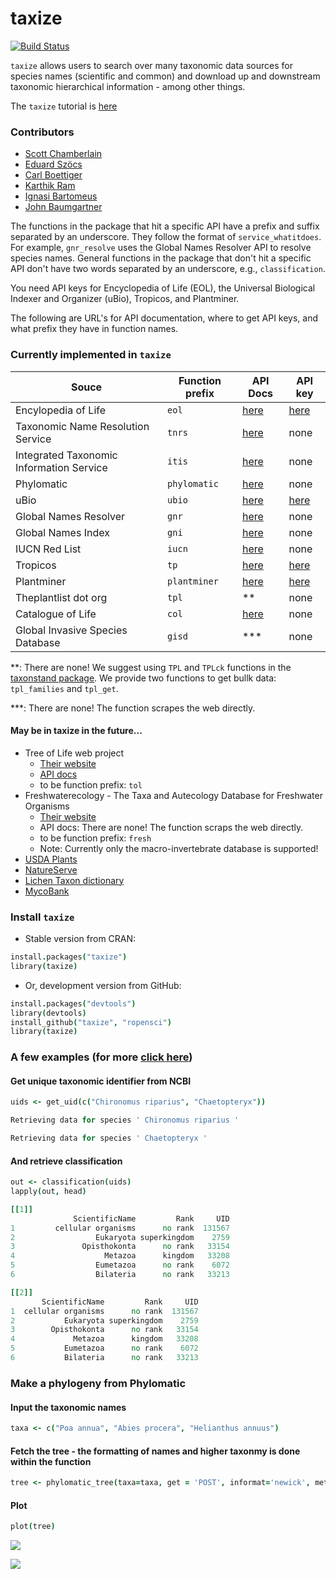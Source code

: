 taxize
=======

[![Build Status](https://api.travis-ci.org/ropensci/taxize.png)](https://travis-ci.org/ropensci/taxize)

`taxize` allows users to search over many taxonomic data sources for species names (scientific and common) and download up and downstream taxonomic hierarchical information - among other things. 

The `taxize` tutorial is [here](http://ropensci.org/tutorials/taxizetutorial.html)

### Contributors

+ [Scott Chamberlain](https://github.com/SChamberlain)
+ [Eduard Szöcs](https://github.com/EDiLD)
+ [Carl Boettiger](https://github.com/cboettig)
+ [Karthik Ram](https://github.com/karthik)
+ [Ignasi Bartomeus](https://github.com/ibartomeus)
+ [John Baumgartner](https://github.com/johnbaums)

The functions in the package that hit a specific API have a prefix and suffix separated by an underscore. They follow the format of `service_whatitdoes`.  For example, `gnr_resolve` uses the Global Names Resolver API to resolve species names.  General functions in the package that don't hit a specific API don't have two words separated by an underscore, e.g., `classification`.

You need API keys for Encyclopedia of Life (EOL), the Universal Biological Indexer and Organizer (uBio), Tropicos, and Plantminer.

The following are URL's for API documentation, where to get API keys, and what prefix they have in function names. 

### Currently implemented in `taxize`

|Souce|Function prefix| API Docs|API key|
|---|---|---|---|
|Encylopedia of Life|`eol`|[here](http://www.eol.org/api/)|[here](http://eol.org/users/register)|
|Taxonomic Name Resolution Service|`tnrs`|[here](http://api.phylotastic.org/tnrs)|none|
|Integrated Taxonomic Information Service|`itis`|[here](http://www.itis.gov/ws_description.html)|none|
|Phylomatic|`phylomatic`|[here](http://www.phylodiversity.net/phylomatic/phylomatic_api.html)|none|
|uBio|`ubio`|[here](http://www.ubio.org/index.php?pagename=xml_services)|[here](http://www.ubio.org/index.php?pagename=form)|
|Global Names Resolver|`gnr`|[here](http://resolver.globalnames.org/api)|none|
|Global Names Index|`gni`|[here](https://github.com/dimus/gni/wiki/api)|none|
|IUCN Red List|`iucn`|[here](https://www.assembla.com/spaces/sis/wiki/Red_List_API?version=3)|none|
|Tropicos|`tp`|[here](http://services.tropicos.org/help)|[here](http://services.tropicos.org/help?requestkey)|
|Plantminer|`plantminer`|[here](http://www.plantminer.com/help)|[here](http://www.plantminer.com/help)|
|Theplantlist dot org|`tpl`|\*\*|none|
|Catalogue of Life|`col`|[here](http://www.catalogueoflife.org/colwebsite/content/web-services)|none|
|Global Invasive Species Database|`gisd`|\***|none|

**: There are none! We suggest using `TPL` and `TPLck` functions in the [taxonstand package](http://cran.r-project.org/web/packages/Taxonstand/index.html). We provide two functions to get bullk data: `tpl_families` and `tpl_get`.

\***: There are none! The function scrapes the web directly.

<!-- ### Currently implemented in `taxize`
+ Encyclopedia of Life (EOL)
	+ [API docs](http://www.eol.org/api/)
	+ [Get an API key: start an account on EOL to get your API key](http://eol.org/users/register)
	+ [API forum](https://eol.uservoice.com/forums/15429-encyclopedia-of-life-api)
	+ function prefix: `eol`
+ Taxonomic Name Resolution Service (TNRS) 
	+ [API docs](http://api.phylotastic.org/tnrs)
	+ function prefix: `tnrs`
+ Integrated Taxonomic Information Service (ITIS)
	+ [API docs](http://www.itis.gov/ws_description.html)
	+ function prefix: `itis`
+ Phylomatic 
	+ [API docs](http://www.phylodiversity.net/phylomatic/phylomatic_api.html)
	+ function prefix: `phylomatic`
+ uBio
	+ [API docs](http://www.ubio.org/index.php?pagename=xml_services)
	+ [Get an API key](http://www.ubio.org/index.php?pagename=form)
	+ function prefix: `ubio`
+ Global Names Resolver (from EOL/GBIF)
	+ [Use](http://resolver.globalnames.org/)
	+ [API docs](http://resolver.globalnames.org/api)
	+ function prefix: `gnr`
+ Global Names Index (from EOL/GBIF)
	+ [Use](http://gni.globalnames.org/)
	+ [API docs](https://github.com/dimus/gni/wiki/api)
	+ function prefix: `gni`
+ IUCN Red List 
  	+ [API docs](https://www.assembla.com/spaces/sis/wiki/Red_List_API?version=3)
  	+ function prefix: `iucn`
+ Tropicos (from Missouri Botanical Garden)
	+ [API docs](http://services.tropicos.org/help)
	+ [Get an API key](http://services.tropicos.org/help?requestkey)
	+ function prefix: `tp`
+ Plantminer
	+ [Their website](http://www.plantminer.com/)
 	+ [API docs](http://www.plantminer.com/help)
 	+ function prefix: `plantminer`
+ Theplantlist dot org
	+ [Their website](http://www.theplantlist.org/)
 	+ API docs: There are none! We wrap functions in the [taxonstand package](http://cran.r-project.org/web/packages/Taxonstand/index.html)
 	+ function prefix: `tpl`
+ Catalogue of Life
 	+ [API docs](http://www.catalogueoflife.org/colwebsite/content/web-services)
 	+ function prefix: `col`
+ Global Invasive Species Database
  + [Their website](http://www.issg.org/database/welcome/)
 	+ API docs: There are none! The function scraps the web directly.
 	+ function prefix: `gisd` -->
  
#### May be in taxize in the future...

+ Tree of Life web project
	+ [Their website](http://tolweb.org/tree/phylogeny.html)
 	+ [API docs](http://tolweb.org/tree/home.pages/downloadtree.html)
 	+ to be function prefix: `tol`
+ Freshwaterecology - The Taxa and Autecology Database for Freshwater Organisms
	+ [Their website](http://www.freshwaterecology.info)
	+ API docs: There are none! The function scraps the web directly.
	+ to be function prefix: `fresh`
	+ Note: Currently only the macro-invertebrate database is supported!
+ [USDA Plants](http://plants.usda.gov/java/)
+ [NatureServe](http://www.natureserve.org/)
+ [Lichen Taxon dictionary](http://www.thebls.org.uk/)
+ [MycoBank](http://www.mycobank.org/)

### Install `taxize` 

+ Stable version from CRAN:

```coffee
install.packages("taxize")
library(taxize)
```

+ Or, development version from GitHub:

```coffee
install.packages("devtools")
library(devtools)
install_github("taxize", "ropensci")
library(taxize)
```

### A few examples (for more [click here](http://ropensci.org/tutorials/taxizetutorial.html))

#### Get unique taxonomic identifier from NCBI

```coffee
uids <- get_uid(c("Chironomus riparius", "Chaetopteryx"))

Retrieving data for species ' Chironomus riparius '

Retrieving data for species ' Chaetopteryx '
```

#### And retrieve classification

```coffee
out <- classification(uids)
lapply(out, head)
```

```coffee
[[1]]
              ScientificName         Rank     UID
1         cellular organisms      no rank  131567
2                  Eukaryota superkingdom    2759
3               Opisthokonta      no rank   33154
4                    Metazoa      kingdom   33208
5                  Eumetazoa      no rank    6072
6                  Bilateria      no rank   33213

[[2]]
       ScientificName         Rank     UID
1  cellular organisms      no rank  131567
2           Eukaryota superkingdom    2759
3        Opisthokonta      no rank   33154
4             Metazoa      kingdom   33208
5           Eumetazoa      no rank    6072
6           Bilateria      no rank   33213
```

### Make a phylogeny from Phylomatic

#### Input the taxonomic names

```coffee
taxa <- c("Poa annua", "Abies procera", "Helianthus annuus")
```

#### Fetch the tree - the formatting of names and higher taxonmy is done within the function

```coffee
tree <- phylomatic_tree(taxa=taxa, get = 'POST', informat='newick', method = "phylomatic", storedtree = "R20120829", taxaformat = "slashpath", outformat = "newick", clean = "true")
```

#### Plot

```coffee
plot(tree)
```

![](http://ropensci.github.com/taxize/phylomatic_phylo.png)



[![](http://ropensci.org/public_images/github_footer.png)](http://ropensci.org)